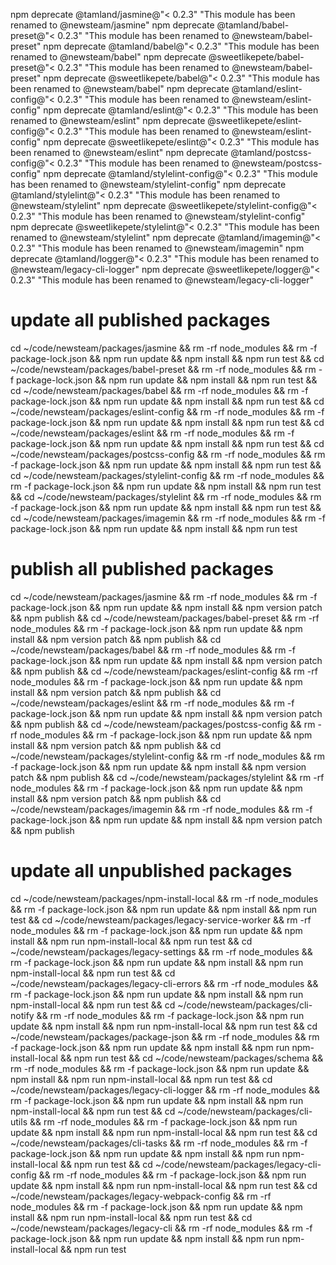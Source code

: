 
npm deprecate @tamland/jasmine@"< 0.2.3" "This module has been renamed to @newsteam/jasmine"
npm deprecate @tamland/babel-preset@"< 0.2.3" "This module has been renamed to @newsteam/babel-preset"
npm deprecate @tamland/babel@"< 0.2.3" "This module has been renamed to @newsteam/babel"
npm deprecate @sweetlikepete/babel-preset@"< 0.2.3" "This module has been renamed to @newsteam/babel-preset"
npm deprecate @sweetlikepete/babel@"< 0.2.3" "This module has been renamed to @newsteam/babel"
npm deprecate @tamland/eslint-config@"< 0.2.3" "This module has been renamed to @newsteam/eslint-config"
npm deprecate @tamland/eslint@"< 0.2.3" "This module has been renamed to @newsteam/eslint"
npm deprecate @sweetlikepete/eslint-config@"< 0.2.3" "This module has been renamed to @newsteam/eslint-config"
npm deprecate @sweetlikepete/eslint@"< 0.2.3" "This module has been renamed to @newsteam/eslint"
npm deprecate @tamland/postcss-config@"< 0.2.3" "This module has been renamed to @newsteam/postcss-config"
npm deprecate @tamland/stylelint-config@"< 0.2.3" "This module has been renamed to @newsteam/stylelint-config"
npm deprecate @tamland/stylelint@"< 0.2.3" "This module has been renamed to @newsteam/stylelint"
npm deprecate @sweetlikepete/stylelint-config@"< 0.2.3" "This module has been renamed to @newsteam/stylelint-config"
npm deprecate @sweetlikepete/stylelint@"< 0.2.3" "This module has been renamed to @newsteam/stylelint"
npm deprecate @tamland/imagemin@"< 0.2.3" "This module has been renamed to @newsteam/imagemin"
npm deprecate @tamland/logger@"< 0.2.3" "This module has been renamed to @newsteam/legacy-cli-logger"
npm deprecate @sweetlikepete/logger@"< 0.2.3" "This module has been renamed to @newsteam/legacy-cli-logger"

# update all published packages

cd ~/code/newsteam/packages/jasmine                 && rm -rf node_modules && rm -f package-lock.json && npm run update && npm install && npm run test &&
cd ~/code/newsteam/packages/babel-preset            && rm -rf node_modules && rm -f package-lock.json && npm run update && npm install && npm run test &&
cd ~/code/newsteam/packages/babel                   && rm -rf node_modules && rm -f package-lock.json && npm run update && npm install && npm run test &&
cd ~/code/newsteam/packages/eslint-config           && rm -rf node_modules && rm -f package-lock.json && npm run update && npm install && npm run test &&
cd ~/code/newsteam/packages/eslint                  && rm -rf node_modules && rm -f package-lock.json && npm run update && npm install && npm run test &&
cd ~/code/newsteam/packages/postcss-config          && rm -rf node_modules && rm -f package-lock.json && npm run update && npm install && npm run test &&
cd ~/code/newsteam/packages/stylelint-config        && rm -rf node_modules && rm -f package-lock.json && npm run update && npm install && npm run test &&
cd ~/code/newsteam/packages/stylelint               && rm -rf node_modules && rm -f package-lock.json && npm run update && npm install && npm run test &&
cd ~/code/newsteam/packages/imagemin                && rm -rf node_modules && rm -f package-lock.json && npm run update && npm install && npm run test

# publish all published packages

cd ~/code/newsteam/packages/jasmine                 && rm -rf node_modules && rm -f package-lock.json && npm run update && npm install && npm version patch && npm publish &&
cd ~/code/newsteam/packages/babel-preset            && rm -rf node_modules && rm -f package-lock.json && npm run update && npm install && npm version patch && npm publish &&
cd ~/code/newsteam/packages/babel                   && rm -rf node_modules && rm -f package-lock.json && npm run update && npm install && npm version patch && npm publish &&
cd ~/code/newsteam/packages/eslint-config           && rm -rf node_modules && rm -f package-lock.json && npm run update && npm install && npm version patch && npm publish &&
cd ~/code/newsteam/packages/eslint                  && rm -rf node_modules && rm -f package-lock.json && npm run update && npm install && npm version patch && npm publish &&
cd ~/code/newsteam/packages/postcss-config          && rm -rf node_modules && rm -f package-lock.json && npm run update && npm install && npm version patch && npm publish &&
cd ~/code/newsteam/packages/stylelint-config        && rm -rf node_modules && rm -f package-lock.json && npm run update && npm install && npm version patch && npm publish &&
cd ~/code/newsteam/packages/stylelint               && rm -rf node_modules && rm -f package-lock.json && npm run update && npm install && npm version patch && npm publish &&
cd ~/code/newsteam/packages/imagemin                && rm -rf node_modules && rm -f package-lock.json && npm run update && npm install && npm version patch && npm publish

# update all unpublished packages

cd ~/code/newsteam/packages/npm-install-local       && rm -rf node_modules && rm -f package-lock.json && npm run update && npm install && npm run test &&
cd ~/code/newsteam/packages/legacy-service-worker   && rm -rf node_modules && rm -f package-lock.json && npm run update && npm install && npm run npm-install-local && npm run test &&
cd ~/code/newsteam/packages/legacy-settings         && rm -rf node_modules && rm -f package-lock.json && npm run update && npm install && npm run npm-install-local && npm run test &&
cd ~/code/newsteam/packages/legacy-cli-errors       && rm -rf node_modules && rm -f package-lock.json && npm run update && npm install && npm run npm-install-local && npm run test &&
cd ~/code/newsteam/packages/cli-notify              && rm -rf node_modules && rm -f package-lock.json && npm run update && npm install && npm run npm-install-local && npm run test &&
cd ~/code/newsteam/packages/package-json            && rm -rf node_modules && rm -f package-lock.json && npm run update && npm install && npm run npm-install-local && npm run test &&
cd ~/code/newsteam/packages/schema                  && rm -rf node_modules && rm -f package-lock.json && npm run update && npm install && npm run npm-install-local && npm run test &&
cd ~/code/newsteam/packages/legacy-cli-logger       && rm -rf node_modules && rm -f package-lock.json && npm run update && npm install && npm run npm-install-local && npm run test &&
cd ~/code/newsteam/packages/cli-utils               && rm -rf node_modules && rm -f package-lock.json && npm run update && npm install && npm run npm-install-local && npm run test &&
cd ~/code/newsteam/packages/cli-tasks               && rm -rf node_modules && rm -f package-lock.json && npm run update && npm install && npm run npm-install-local && npm run test &&
cd ~/code/newsteam/packages/legacy-cli-config       && rm -rf node_modules && rm -f package-lock.json && npm run update && npm install && npm run npm-install-local && npm run test &&
cd ~/code/newsteam/packages/legacy-webpack-config   && rm -rf node_modules && rm -f package-lock.json && npm run update && npm install && npm run npm-install-local && npm run test &&
cd ~/code/newsteam/packages/legacy-cli              && rm -rf node_modules && rm -f package-lock.json && npm run update && npm install && npm run npm-install-local && npm run test

